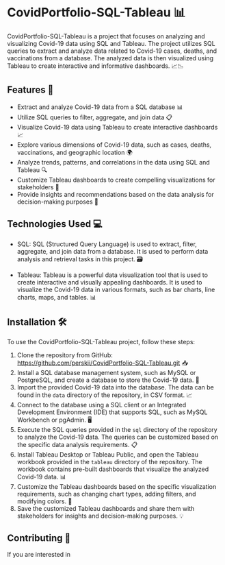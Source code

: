 # CovidPortfolio-SQL-Tableau 📊

CovidPortfolio-SQL-Tableau is a project that focuses on analyzing and visualizing Covid-19 data using SQL and Tableau. The project utilizes SQL queries to extract and analyze data related to Covid-19 cases, deaths, and vaccinations from a database. The analyzed data is then visualized using Tableau to create interactive and informative dashboards. 📈📉

## Features 🚀

- Extract and analyze Covid-19 data from a SQL database 📊
- Utilize SQL queries to filter, aggregate, and join data 📋
- Visualize Covid-19 data using Tableau to create interactive dashboards 📈
- Explore various dimensions of Covid-19 data, such as cases, deaths, vaccinations, and geographic location 🌍
- Analyze trends, patterns, and correlations in the data using SQL and Tableau 🔍
- Customize Tableau dashboards to create compelling visualizations for stakeholders 🎨
- Provide insights and recommendations based on the data analysis for decision-making purposes 📝

## Technologies Used 💻

- SQL: SQL (Structured Query Language) is used to extract, filter, aggregate, and join data from a database. It is used to perform data analysis and retrieval tasks in this project. 🗃️

- Tableau: Tableau is a powerful data visualization tool that is used to create interactive and visually appealing dashboards. It is used to visualize the Covid-19 data in various formats, such as bar charts, line charts, maps, and tables. 📊

## Installation 🛠️

To use the CovidPortfolio-SQL-Tableau project, follow these steps:

1. Clone the repository from GitHub: https://github.com/perskii/CovidPortfolio-SQL-Tableau.git 📥
2. Install a SQL database management system, such as MySQL or PostgreSQL, and create a database to store the Covid-19 data. 💾
3. Import the provided Covid-19 data into the database. The data can be found in the `data` directory of the repository, in CSV format. 📈
4. Connect to the database using a SQL client or an Integrated Development Environment (IDE) that supports SQL, such as MySQL Workbench or pgAdmin. 🖥️
5. Execute the SQL queries provided in the `sql` directory of the repository to analyze the Covid-19 data. The queries can be customized based on the specific data analysis requirements. 📋
6. Install Tableau Desktop or Tableau Public, and open the Tableau workbook provided in the `tableau` directory of the repository. The workbook contains pre-built dashboards that visualize the analyzed Covid-19 data. 📊
7. Customize the Tableau dashboards based on the specific visualization requirements, such as changing chart types, adding filters, and modifying colors. 🎨
8. Save the customized Tableau dashboards and share them with stakeholders for insights and decision-making purposes. 💡

## Contributing 🤝

If you are interested in
